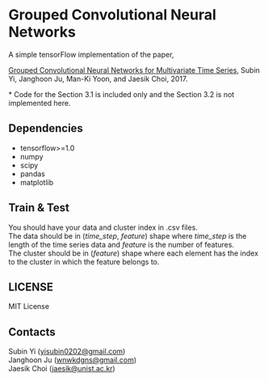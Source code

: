 # Grouped Convolutional Neural Networks  

A simple tensorFlow implementation of the paper, 

[Grouped Convolutional Neural Networks for Multivariate Time Series](https://arxiv.org/abs/1703.09938), Subin Yi, Janghoon Ju, Man-Ki Yoon, and Jaesik Choi, 2017.  

\* Code for the Section 3.1 is included only and the Section 3.2 is not implemented here.
  
  
  
## Dependencies
* tensorflow>=1.0  
* numpy  
* scipy  
* pandas
* matplotlib  
  
  
## Train & Test
You should have your data and cluster index in .csv files.  
The data should be in (_time_step_, _feature_) shape where _time_step_ is the length of the time series data and _feature_ is the number of features.  
The cluster should be in (_feature_) shape where each element has the index to the cluster in which the feature belongs to.


  
## LICENSE
MIT License
  
  
  
## Contacts
Subin Yi (yisubin0202@gmail.com)  
Janghoon Ju (wnwkdgns@gmail.com)  
Jaesik Choi (jaesik@unist.ac.kr) 
